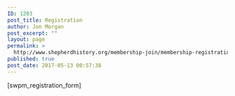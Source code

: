 ```yaml
---
ID: 1203
post_title: Registration
author: Jon Morgan
post_excerpt: ""
layout: page
permalink: >
  http://www.shepherdhistory.org/membership-join/membership-registration/
published: true
post_date: 2017-05-13 00:57:38
---
```

[swpm_registration_form]